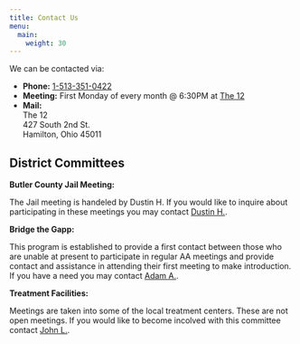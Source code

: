 ```yaml
---
title: Contact Us
menu:
  main:
    weight: 30
---
```


We can be contacted via:

- **Phone:** <a href="tel:1-513-351-0422">1-513-351-0422</a>
- **Meeting:** First Monday of every month @ 6:30PM at [The 12](/meetings/the12/)
- **Mail:**\
  The 12\
  427 South 2nd St.\
  Hamilton, Ohio 45011

District Committees
-------------------

**Butler County Jail Meeting:**

The Jail meeting is handeled by Dustin H. If you would like to inquire about
participating in these meetings you may contact [Dustin H.](mailto:carlosdh523@yahoo.com).

**Bridge the Gapp:**

This program is established to provide a first contact between those who are
unable at present to participate in regular AA meetings and provide contact and
assistance in attending their first meeting to make introduction. If you have a
need you may contact [Adam A.](mailto:adamalmanza58@gmail.com).

**Treatment Facilities:**

Meetings are taken into some of the local treatment centers. These are not open
meetings. If you would like to become incolved with this committee contact
[John L.](mailto:jwl352017@gmail.com).
